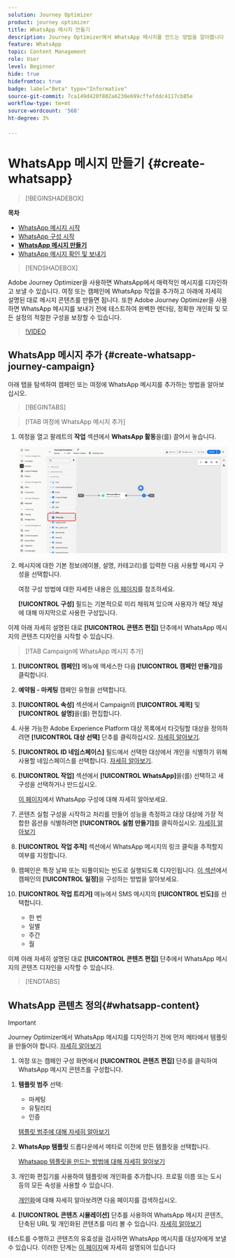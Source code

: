 ```yaml
---
solution: Journey Optimizer
product: journey optimizer
title: WhatsApp 메시지 만들기
description: Journey Optimizer에서 WhatsApp 메시지를 만드는 방법을 알아봅니다
feature: WhatsApp
topic: Content Management
role: User
level: Beginner
hide: true
hidefromtoc: true
badge: label="Beta" type="Informative"
source-git-commit: 7ca149d420f802a6230e699cffefddc4117cb85e
workflow-type: tm+mt
source-wordcount: '568'
ht-degree: 3%

---
```


# WhatsApp 메시지 만들기 {#create-whatsapp}

>[!BEGINSHADEBOX]

**목차**

* [WhatsApp 메시지 시작](get-started-whatsapp.md)
* [WhatsApp 구성 시작](whatsapp-configuration.md)
* **[WhatsApp 메시지 만들기](create-whatsapp.md)**
* [WhatsApp 메시지 확인 및 보내기](send-whatsapp.md)

>[!ENDSHADEBOX]

Adobe Journey Optimizer을 사용하면 WhatsApp에서 매력적인 메시지를 디자인하고 보낼 수 있습니다. 여정 또는 캠페인에 WhatsApp 작업을 추가하고 아래에 자세히 설명된 대로 메시지 콘텐츠를 만들면 됩니다. 또한 Adobe Journey Optimizer을 사용하면 WhatsApp 메시지를 보내기 전에 테스트하여 완벽한 렌더링, 정확한 개인화 및 모든 설정의 적절한 구성을 보장할 수 있습니다.

>[!VIDEO](https://video.tv.adobe.com/v/3451621?learn=on)

## WhatsApp 메시지 추가 {#create-whatsapp-journey-campaign}

아래 탭을 탐색하여 캠페인 또는 여정에 WhatsApp 메시지를 추가하는 방법을 알아보십시오.

>[!BEGINTABS]

>[!TAB 여정에 WhatsApp 메시지 추가]

1. 여정을 열고 팔레트의 **작업** 섹션에서 **WhatsApp 활동**&#x200B;을(를) 끌어서 놓습니다.

   ![](assets/whatsapp-create-jo.png)

1. 메시지에 대한 기본 정보(레이블, 설명, 카테고리)를 입력한 다음 사용할 메시지 구성을 선택합니다.

   여정 구성 방법에 대한 자세한 내용은 [이 페이지](../building-journeys/journey-gs.md)를 참조하세요.

   **[!UICONTROL 구성]** 필드는 기본적으로 미리 채워져 있으며 사용자가 해당 채널에 대해 마지막으로 사용한 구성입니다.

이제 아래 자세히 설명된 대로 **[!UICONTROL 콘텐츠 편집]** 단추에서 WhatsApp 메시지의 콘텐츠 디자인을 시작할 수 있습니다.

>[!TAB Campaign에 WhatsApp 메시지 추가]

1. **[!UICONTROL 캠페인]** 메뉴에 액세스한 다음 **[!UICONTROL 캠페인 만들기]**&#x200B;를 클릭합니다.

1. **예약됨 - 마케팅** 캠페인 유형을 선택합니다.

1. **[!UICONTROL 속성]** 섹션에서 Campaign의 **[!UICONTROL 제목]** 및 **[!UICONTROL 설명]**&#x200B;을(를) 편집합니다.

1. 사용 가능한 Adobe Experience Platform 대상 목록에서 타깃팅할 대상을 정의하려면 **[!UICONTROL 대상 선택]** 단추를 클릭하십시오. [자세히 알아보기](../audience/about-audiences.md).

1. **[!UICONTROL ID 네임스페이스]** 필드에서 선택한 대상에서 개인을 식별하기 위해 사용할 네임스페이스를 선택합니다. [자세히 알아보기](../event/about-creating.md#select-the-namespace).

1. **[!UICONTROL 작업]** 섹션에서 **[!UICONTROL WhatsApp]**&#x200B;을(를) 선택하고 새 구성을 선택하거나 만드십시오.

   [이 페이지](whatsapp-configuration.md)에서 WhatsApp 구성에 대해 자세히 알아보세요.

1. 콘텐츠 실험 구성을 시작하고 처리를 만들어 성능을 측정하고 대상 대상에 가장 적합한 옵션을 식별하려면 **[!UICONTROL 실험 만들기]**&#x200B;를 클릭하십시오. [자세히 알아보기](../content-management/content-experiment.md)

1. **[!UICONTROL 작업 추적]** 섹션에서 WhatsApp 메시지의 링크 클릭을 추적할지 여부를 지정합니다.

1. 캠페인은 특정 날짜 또는 되풀이되는 빈도로 실행되도록 디자인됩니다. [이 섹션](../campaigns/create-campaign.md#schedule)에서 캠페인의 **[!UICONTROL 일정]**&#x200B;을 구성하는 방법을 알아보세요.

1. **[!UICONTROL 작업 트리거]** 메뉴에서 SMS 메시지의 **[!UICONTROL 빈도]**&#x200B;를 선택합니다.

   * 한 번
   * 일별
   * 주간
   * 월

이제 아래 자세히 설명된 대로 **[!UICONTROL 콘텐츠 편집]** 단추에서 WhatsApp 메시지의 콘텐츠 디자인을 시작할 수 있습니다.

>[!ENDTABS]

## WhatsApp 콘텐츠 정의{#whatsapp-content}

>[!IMPORTANT]
>
>Journey Optimizer에서 WhatsApp 메시지를 디자인하기 전에 먼저 메타에서 템플릿을 만들어야 합니다. [자세히 알아보기](https://www.facebook.com/business/help/2055875911147364?id=2129163877102343)

1. 여정 또는 캠페인 구성 화면에서 **[!UICONTROL 콘텐츠 편집]** 단추를 클릭하여 WhatsApp 메시지 콘텐츠를 구성합니다.

<!--
1. Select **[!UICONTROL Template message]**.
-->

1. **템플릿 범주** 선택:

   * 마케팅
   * 유틸리티
   * 인증

   [템플릿 범주에 대해 자세히 알아보기](https://developers.facebook.com/docs/whatsapp/updates-to-pricing/new-template-guidelines/#template-category-guidelines)

1. **WhatsApp 템플릿** 드롭다운에서 메타로 이전에 만든 템플릿을 선택합니다.

   [Whatsapp 템플릿을 만드는 방법에 대해 자세히 알아보기](https://www.facebook.com/business/help/2055875911147364?id=2129163877102343)

1. 개인화 편집기를 사용하여 템플릿에 개인화를 추가합니다. 프로필 이름 또는 도시 등의 모든 속성을 사용할 수 있습니다.

   [개인화](../personalization/personalize.md)에 대해 자세히 알아보려면 다음 페이지를 검색하십시오.

1. **[!UICONTROL 콘텐츠 시뮬레이션]** 단추를 사용하여 WhatsApp 메시지 콘텐츠, 단축된 URL 및 개인화된 콘텐츠를 미리 볼 수 있습니다. [자세히 알아보기](send-whatsapp.md)

테스트를 수행하고 콘텐츠의 유효성을 검사하면 WhatsApp 메시지를 대상자에게 보낼 수 있습니다. 이러한 단계는 [이 페이지](send-whatsapp.md)에 자세히 설명되어 있습니다


<!--
* **[!UICONTROL Template message]**: Predefined message imported from Meta into Journey Optimizer. These are intended for sending notifications, alerts, or updates to your customers.

* **[!UICONTROL Response message]**: Message created in Journey Optimizer and sent in reply to customer queries or interactions.

>[!BEGINTABS]

>[!TAB Template message]

1. From the journey or campaign configuration screen, click the **[!UICONTROL Edit content]** button to configure the WhatsApp message content.

1. Select **[!UICONTROL Template message]**.

1. Choose your Template category. [Learn more](https://developers.facebook.com/docs/WhatsApp/updates-to-pricing/new-template-guidelines/)

1. From the **WhatsApp template** drop-down, select your previously created template designed in Meta.

1. Use the personalization editor to define content, add personalization and dynamic content. You can use any attribute, such as the profile name or city for example. You can also define conditional rules. Browse to the following pages to learn more about [personalization](../personalization/personalize.md) and [dynamic content](../personalization/get-started-dynamic-content.md) in the personalization editor.

1. Use the **[!UICONTROL Simulate content]** button to preview your WhatsApp message content, shortened URLs, and personalized content. [Learn more](send-whatsapp.md)

Once you have performed your tests and validated the content, you can send your WhatsApp message to your audience. These steps are detailed in [this page](send-whatsapp.md)

>[!TAB Response message]

1. From the journey or campaign configuration screen, click the **[!UICONTROL Edit content]** button to configure the WhatsApp message content.

1. Select **[!UICONTROL Response message]**.

1. Enter your text in the **[!UICONTROL Body]** field.

1. Use the personalization editor to define content, add personalization and dynamic content. You can use any attribute, such as the profile name or city for example. You can also define conditional rules. Browse to the following pages to learn more about [personalization](../personalization/personalize.md) and [dynamic content](../personalization/get-started-dynamic-content.md) in the personalization editor.

1. Use the **[!UICONTROL Simulate content]** button to preview your WhatsApp message content, shortened URLs, and personalized content. [Learn more](send-whatsapp.md)

Once you have performed your tests and validated the content, you can send your WhatsApp message to your audience. These steps are detailed in [this page](send-whatsapp.md)

>[!ENDTABS]
-->
